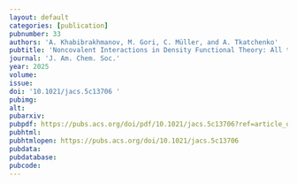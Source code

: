 ```yaml
---
layout: default
categories: [publication]
pubnumber: 33
authors: 'A. Khabibrakhmanov, M. Gori, C. Müller, and A. Tkatchenko'
pubtitle: 'Noncovalent Interactions in Density Functional Theory: All the Charge Density We Do Not See'
journal: 'J. Am. Chem. Soc.'
year: 2025
volume: 
issue:
doi: '10.1021/jacs.5c13706 '
pubimg:
alt:
pubarxiv:
pubpdf: https://pubs.acs.org/doi/pdf/10.1021/jacs.5c13706?ref=article_openPDF
pubhtml: 
pubhtmlopen: https://pubs.acs.org/doi/10.1021/jacs.5c13706
pubdata: 
pubdatabase: 
pubcode:
---
```

